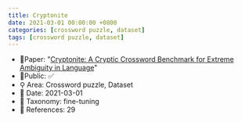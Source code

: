 ```yaml
---
title: Cryptonite
date: 2021-03-01 00:00:00 +0800
categories: [crossword puzzle, dataset]
tags: [crossword puzzle, dataset]
---
```


- 📙Paper: "[Cryptonite: A Cryptic Crossword Benchmark for Extreme Ambiguity in Language](https://www.semanticscholar.org/paper/Cryptonite%3A-A-Cryptic-Crossword-Benchmark-for-in-Efrat-Shaham/538f8e8a36e70ca408f2c5fb6f10f303c52fc317)"
- 🔑Public: ✅
- ⚲ Area: Crossword puzzle, Dataset
- 📅 Date: 2021-03-01
- 🔎 Taxonomy: fine-tuning
- 📝 References: 29
